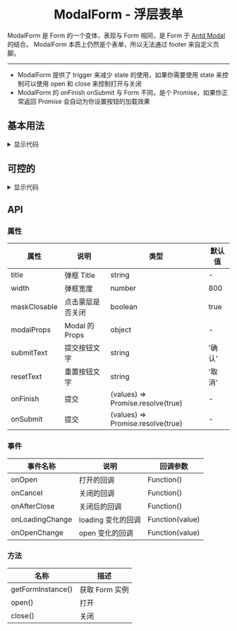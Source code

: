 <h1 align="center">
ModalForm - 浮层表单
</h1>

ModalForm 是 Form 的一个变体，表现与 Form 相同，是 Form 于 [Antd Modal](https://www.antdv.com/components/modal-cn) 的结合。
ModalForm 本质上仍然是个表单，所以无法通过 footer 来自定义页脚。

---
- ModalForm 提供了 trigger 来减少 state 的使用，如果你需要使用 state 来控制可以使用 open 和 close 来控制打开与关闭
- ModalForm 的 onFinish onSubmit 与 Form 不同，是个 Promise，如果你正常返回 Promise 会自动为你设置按钮的加载效果

<script setup>
import { defineAsyncComponent } from 'vue';
import '../packages/style.css';

const ModalFormDemo1 = defineAsyncComponent(() => {
  return import('../demos/modal-form/demo-1');
});
const ModalFormDemo2 = defineAsyncComponent(() => {
  return import('../demos/modal-form/demo-2');
});
</script>

## 基本用法

<ClientOnly>
<ModalFormDemo1></ModalFormDemo1>
</ClientOnly>

<details>
<summary>显示代码</summary>

<<< @/demos/modal-form/demo-1.jsx

</details>

## 可控的

<ClientOnly>
<ModalFormDemo2></ModalFormDemo2>
</ClientOnly>

<details>
<summary>显示代码</summary>

<<< @/demos/modal-form/demo-2.jsx

</details>

## API

### 属性
| 属性               | 说明                    | 类型                         | 默认值    |
| ----------------- | ----------------------- | ---------------------------- | ------------- |
| title             | 弹框 Title               | string                       | -            |
| width             | 弹框宽度                 | number                        | 800          |
| maskClosable      | 点击蒙层是否关闭           | boolean                      | true          |
| modalProps        | Modal 的 Props          | object                        | -            |
| submitText        | 提交按钮文字              | string                        | '确认'        |
| resetText         | 重置按钮文字              | string                        | '取消'        |
| onFinish          | 提交                 | (values) => Promise.resolve(true) | -            |
| onSubmit          | 提交                 | (values) => Promise.resolve(true) | -            |

### 事件
| 事件名称            | 说明                  | 回调参数                       |
| ----------------- | --------------------- | ---------------------------- |
| onOpen            | 打开的回调              | Function()                   |
| onCancel          | 关闭的回调              | Function()                   |
| onAfterClose      | 关闭后的回调            | Function()                   |
| onLoadingChange   | loading 变化的回调      | Function(value)              |
| onOpenChange      | open 变化的回调         | Function(value)              |


### 方法
| 名称               | 描述                     |
| ----------------- | ----------------------- |
| getFormInstance()  | 获取 Form 实例  |
| open()             | 打开          |
| close()            | 关闭           |

